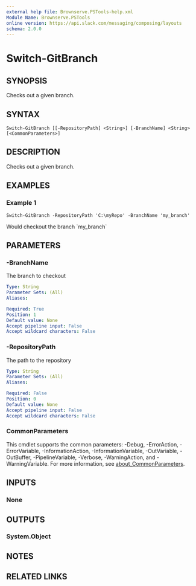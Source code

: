 ```yaml
---
external help file: Brownserve.PSTools-help.xml
Module Name: Brownserve.PSTools
online version: https://api.slack.com/messaging/composing/layouts
schema: 2.0.0
---
```


# Switch-GitBranch

## SYNOPSIS
Checks out a given branch.

## SYNTAX

```
Switch-GitBranch [[-RepositoryPath] <String>] [-BranchName] <String> [<CommonParameters>]
```

## DESCRIPTION
Checks out a given branch.

## EXAMPLES

### Example 1
```
Switch-GitBranch -RepositoryPath 'C:\myRepo' -BranchName 'my_branch'
```

Would checkout the branch \`my_branch\`

## PARAMETERS

### -BranchName
The branch to checkout

```yaml
Type: String
Parameter Sets: (All)
Aliases:

Required: True
Position: 1
Default value: None
Accept pipeline input: False
Accept wildcard characters: False
```

### -RepositoryPath
The path to the repository

```yaml
Type: String
Parameter Sets: (All)
Aliases:

Required: False
Position: 0
Default value: None
Accept pipeline input: False
Accept wildcard characters: False
```

### CommonParameters
This cmdlet supports the common parameters: -Debug, -ErrorAction, -ErrorVariable, -InformationAction, -InformationVariable, -OutVariable, -OutBuffer, -PipelineVariable, -Verbose, -WarningAction, and -WarningVariable. For more information, see [about_CommonParameters](http://go.microsoft.com/fwlink/?LinkID=113216).

## INPUTS

### None
## OUTPUTS

### System.Object
## NOTES

## RELATED LINKS

